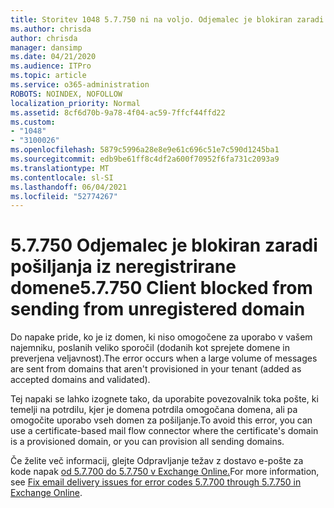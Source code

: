 ```yaml
---
title: Storitev 1048 5.7.750 ni na voljo. Odjemalec je blokiran zaradi pošiljanja iz neregistrirane domene
ms.author: chrisda
author: chrisda
manager: dansimp
ms.date: 04/21/2020
ms.audience: ITPro
ms.topic: article
ms.service: o365-administration
ROBOTS: NOINDEX, NOFOLLOW
localization_priority: Normal
ms.assetid: 8cf6d70b-9a78-4f04-ac59-7ffcf44ffd22
ms.custom:
- "1048"
- "3100026"
ms.openlocfilehash: 5879c5996a28e8e9e61c696c51e7c590d1245ba1
ms.sourcegitcommit: edb9be61ff8c4df2a600f70952f6fa731c2093a9
ms.translationtype: MT
ms.contentlocale: sl-SI
ms.lasthandoff: 06/04/2021
ms.locfileid: "52774267"
---
```

# <a name="57750-client-blocked-from-sending-from-unregistered-domain"></a><span data-ttu-id="c451b-103">5.7.750 Odjemalec je blokiran zaradi pošiljanja iz neregistrirane domene</span><span class="sxs-lookup"><span data-stu-id="c451b-103">5.7.750 Client blocked from sending from unregistered domain</span></span>

<span data-ttu-id="c451b-104">Do napake pride, ko je iz domen, ki niso omogočene za uporabo v vašem najemniku, poslanih veliko sporočil (dodanih kot sprejete domene in preverjena veljavnost).</span><span class="sxs-lookup"><span data-stu-id="c451b-104">The error occurs when a large volume of messages are sent from domains that aren't provisioned in your tenant (added as accepted domains and validated).</span></span>

<span data-ttu-id="c451b-105">Tej napaki se lahko izognete tako, da uporabite povezovalnik toka pošte, ki temelji na potrdilu, kjer je domena potrdila omogočana domena, ali pa omogočite uporabo vseh domen za pošiljanje.</span><span class="sxs-lookup"><span data-stu-id="c451b-105">To avoid this error, you can use a certificate-based mail flow connector where the certificate's domain is a provisioned domain, or you can provision all sending domains.</span></span>

<span data-ttu-id="c451b-106">Če želite več informacij, glejte Odpravljanje težav z dostavo e-pošte za kode napak [od 5.7.700 do 5.7.750 v Exchange Online.](https://go.microsoft.com/fwlink/?linkid=2164955)</span><span class="sxs-lookup"><span data-stu-id="c451b-106">For more information, see [Fix email delivery issues for error codes 5.7.700 through 5.7.750 in Exchange Online](https://go.microsoft.com/fwlink/?linkid=2164955).</span></span>